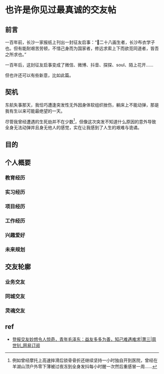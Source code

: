 # 也许是你见过最真诚的交友帖

## 前言

一百年前，长沙一家报纸上刊出一封征友启事：“二十八画生者，长沙布衣学子也。但有能耐艰苦劳顿，不惜己身而为国家者，修远求索上下而欲觅同道者，皆吾之所求也。”

一百年后，这封征友启事变成了微信、微博、抖音、探探、soul、陌上花开……

但也许还可以有些新意，比如此篇。

## 契机

东航失事那天，我恰巧遭逢突发性无外因身体软组织挫伤，躺床上不能动弹，那是我有生以来可能最绝望的一天。

尽管我曾经遭遇的生死劫并不在少数[^生死劫]，但像这次突发不知道什么原因的意外导致全身无法动弹并且身无他人的感觉，实在让我感到了人生的艰难与诡谲。

[^生死劫]: 例如曾经摩托上高速摔滑后锁骨骨折还继续坚持一小时独自开到医院，曾经在羊湖山顶户外零下薄被过夜冻到全身发抖每小时醒一次然后重感冒一周……

 

## 目的

## 个人概要

### 教育经历

### 实习经历

### 项目经历

### 工作经历

### 兴趣爱好

### 未来规划

## 交友轮廓

### 业务交友

### 同城交友

### 灵魂交友

## ref

- [登报交友妙想令人惊奇，青年毛泽东：益友多多为善，知己难遇难求|萧三|周世钊_网易订阅](https://www.163.com/dy/article/G07600NS0543UO6F.html)
